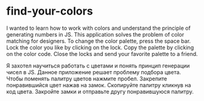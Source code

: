 # find-your-colors
I wanted to learn how to work with colors and understand the principle of generating numbers in JS.
This application solves the problem of color matching for designers.
To change the color palette, press the space bar. Lock the color you like by clicking on the lock.
Copy the palette by clicking on the color code. Close the locks and send your favorite palette to a friend.

Я захотел научиться работать с цветами и понять принцип генерации чисел в JS.
Данное приложение решает проблему подбора цвета. 
Чтобы поменять палитру цветов нажмите пробел. Закрепите понравившийся цвет нажав на замок. 
Скопируйте палитру кликнув на код цвета. Закройте замки и отправьте другу понравившуюся палитру.
